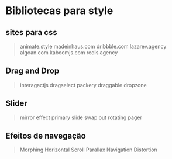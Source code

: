 # Bibliotecas para style

## sites para css
> animate.style
> madeinhaus.com
> dribbble.com
> lazarev.agency
> algoan.com
> kaboomjs.com
> redis.agency

## Drag and Drop
> interagactjs
> dragselect
> packery
> draggable
> dropzone

## Slider
> mirror effect
> primary slide
> swap out
> rotating pager

## Efeitos de navegação
> Morphing
> Horizontal Scroll
> Parallax
> Navigation
> Distortion